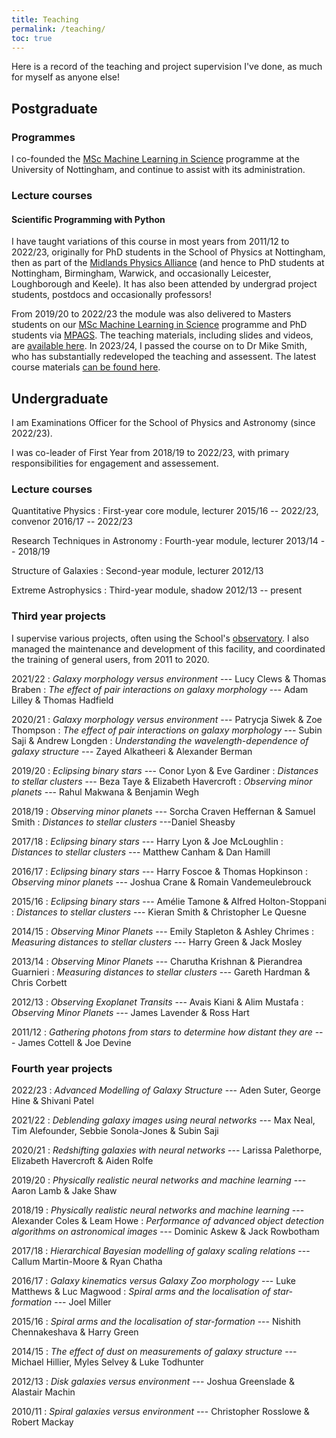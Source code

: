 ```yaml
---
title: Teaching
permalink: /teaching/
toc: true
---
```


Here is a record of the teaching and project supervision I've done, as much for myself as anyone else!

## Postgraduate

### Programmes

I co-founded the [MSc Machine Learning in Science](https://www.nottingham.ac.uk/pgstudy/course/taught/machine-learning-in-science-msc) programme at the University of Nottingham, and continue to assist with its administration.

### Lecture courses

#### Scientific Programming with Python

I have taught variations of this course in most years from 2011/12 to 2022/23, originally for PhD students in the School of Physics at Nottingham, then as part of the [Midlands Physics Alliance](https://warwick.ac.uk/fac/sci/physics/mpags) (and hence to PhD students at Nottingham, Birmingham, Warwick, and occasionally Leicester, Loughborough and Keele). It has also been attended by undergrad project students, postdocs and occasionally professors!

From 2019/20 to 2022/23 the module was also delivered to Masters students on our [MSc Machine Learning in Science](https://www.nottingham.ac.uk/pgstudy/course/taught/machine-learning-in-science-msc) programme and PhD students via [MPAGS](https://warwick.ac.uk/fac/sci/physics/mpags). The teaching materials, including slides and videos, are [available here](http://mpags-python.github.io/old). In 2023/24, I passed the course on to Dr Mike Smith, who has substantially redeveloped the teaching and assessent. The latest course materials [can be found here](http://mpags-python.github.io).

## Undergraduate

I am Examinations Officer for the School of Physics and Astronomy (since 2022/23).

I was co-leader of First Year from 2018/19 to 2022/23, with primary responsibilities for 
engagement and assessement.

### Lecture courses

Quantitative Physics
: First-year core module, lecturer 2015/16 -- 2022/23, convenor 2016/17 -- 2022/23

Research Techniques in Astronomy
: Fourth-year module, lecturer 2013/14 -- 2018/19

Structure of Galaxies
: Second-year module, lecturer 2012/13

Extreme Astrophysics
: Third-year module, shadow 2012/13 -- present

### Third year projects

I supervise various projects, often using the School's <a href="https://www.nottingham.ac.uk/astronomy/observatory.php">observatory</a>.
I also managed the maintenance and development of this facility, and coordinated the training of general users,
from 2011 to 2020.

2021/22
: *Galaxy morphology versus environment* --- Lucy Clews & Thomas Braben
: *The effect of pair interactions on galaxy morphology* --- Adam Lilley & Thomas Hadfield

2020/21
: *Galaxy morphology versus environment* --- Patrycja Siwek & Zoe
Thompson
: *The effect of pair interactions on galaxy morphology* --- Subin Saji
& Andrew Longden
: *Understanding the wavelength-dependence of galaxy structure* --- Zayed
Alkatheeri & Alexander Berman

2019/20
: *Eclipsing binary stars* --- Conor Lyon & Eve Gardiner
: *Distances to stellar clusters* --- Beza Taye & Elizabeth Havercroft
: *Observing minor planets* --- Rahul Makwana & Benjamin Wegh

2018/19
: *Observing minor planets* --- Sorcha Craven Heffernan & Samuel Smith
: *Distances to stellar clusters* ---Daniel Sheasby

2017/18
: *Eclipsing binary stars* --- Harry Lyon & Joe McLoughlin
: *Distances to stellar clusters* --- Matthew Canham & Dan Hamill

2016/17
: *Eclipsing binary stars* --- Harry Foscoe & Thomas Hopkinson
: *Observing minor planets* --- Joshua Crane & Romain Vandemeulebrouck

2015/16
: *Eclipsing binary stars* --- Amélie Tamone & Alfred Holton-Stoppani
: *Distances to stellar clusters* --- Kieran Smith & Christopher Le Quesne

2014/15
: *Observing Minor Planets* --- Emily Stapleton & Ashley Chrimes
: *Measuring distances to stellar clusters* --- Harry Green & Jack Mosley

2013/14
: *Observing Minor Planets* --- Charutha Krishnan & Pierandrea Guarnieri
: *Measuring distances to stellar clusters* --- Gareth Hardman & Chris Corbett

2012/13
: *Observing Exoplanet Transits* --- Avais Kiani & Alim Mustafa
: *Observing Minor Planets* --- James Lavender & Ross Hart

2011/12
: *Gathering photons from stars to determine how distant they are* --- James Cottell & Joe Devine

### Fourth year projects

2022/23
: *Advanced Modelling of Galaxy Structure* --- Aden Suter, George Hine & Shivani Patel

2021/22
: *Deblending galaxy images using neural networks* --- Max Neal, Tim Alefounder, Sebbie Sonola-Jones & Subin Saji

2020/21
: *Redshifting galaxies with neural networks* --- Larissa Palethorpe, Elizabeth Havercroft & Aiden Rolfe

2019/20
: *Physically realistic neural networks and machine learning* --- Aaron Lamb & Jake Shaw

2018/19
: *Physically realistic neural networks and machine learning* ---
Alexander Coles & Leam Howe
: *Performance of advanced object detection algorithms on astronomical images* --- Dominic Askew & Jack Rowbotham

2017/18
: *Hierarchical Bayesian modelling of galaxy scaling relations* --- Callum Martin-Moore & Ryan Chatha

2016/17
: *Galaxy kinematics versus Galaxy Zoo morphology* --- Luke Matthews & Luc Magwood
: *Spiral arms and the localisation of star-formation* --- Joel Miller

2015/16
: *Spiral arms and the localisation of star-formation* --- Nishith Chennakeshava & Harry Green

2014/15
: *The effect of dust on measurements of galaxy structure* --- Michael Hillier, Myles Selvey & Luke Todhunter

2012/13
: *Disk galaxies versus environment* --- Joshua Greenslade & Alastair Machin

2010/11
: *Spiral galaxies versus environment* --- Christopher Rosslowe & Robert Mackay
